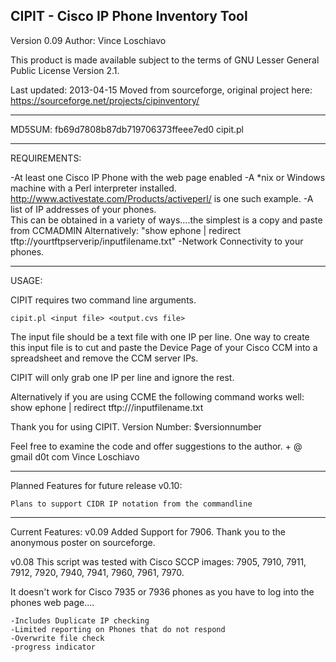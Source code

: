 CIPIT - Cisco IP Phone Inventory Tool
--------------------------------------------
Version 0.09
Author:  Vince Loschiavo

This product is made available subject to the terms of GNU Lesser General Public License Version 2.1.

Last updated: 2013-04-15
Moved from sourceforge, original project here: https://sourceforge.net/projects/cipinventory/

--------------------------------------------
MD5SUM:
fb69d7808b87db719706373ffeee7ed0  cipit.pl

--------------------------------------------
REQUIREMENTS:

-At least one Cisco IP Phone with the web page enabled
-A *nix or Windows machine with a Perl interpreter installed.  http://www.activestate.com/Products/activeperl/ is one such example.
-A list of IP addresses of your phones.  
	This can be obtained in a variety of ways....the simplest is a copy and paste from CCMADMIN
	Alternatively: "show ephone | redirect tftp://yourtftpserverip/inputfilename.txt"
-Network Connectivity to your phones.  


--------------------------------------------
USAGE:

CIPIT requires two command line arguments.
	
	
	cipit.pl <input file> <output.cvs file>
	
	
The input file should be a text file with one IP per line.
One way to create this input file is to cut and paste the Device Page
of your Cisco CCM into a spreadsheet and remove the CCM server IPs.


CIPIT will only grab one IP per line and ignore the rest.


Alternatively if you are using CCME the following command works well:
show ephone | redirect tftp://<yourTftpServerIP>/inputfilename.txt


Thank you for using CIPIT.  Version Number: $versionnumber

Feel free to examine the code and offer suggestions to the author.
<first initial> + <last name> @ gmail d0t com
Vince Loschiavo

---------------------------------------------
Planned Features for future release v0.10:

	Plans to support CIDR IP notation from the commandline

---------------------------------------------
Current Features:
v0.09
	Added Support for 7906.  Thank you to the anonymous poster on sourceforge.

v0.08
This script was tested with Cisco SCCP images:
7905, 7910, 7911, 7912, 7920, 7940, 7941, 7960, 7961, 7970.

It doesn't work for Cisco 7935 or 7936 phones 
as you have to log into the phones web page....

	-Includes Duplicate IP checking
	-Limited reporting on Phones that do not respond
	-Overwrite file check
	-progress indicator

